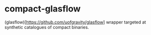 # compact-glasflow
(glasflow)[https://github.com/uofgravity/glasflow] wrapper targeted at synthetic catalogues of compact binaries. 

